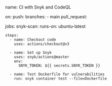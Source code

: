 name: CI with Snyk and CodeQL

on:
  push:
    branches:
      - main
  pull_request:

jobs:
  snyk-scan:
    runs-on: ubuntu-latest

    steps:
      - name: Checkout code
        uses: actions/checkout@v3

      - name: Set up Snyk
        uses: snyk/actions@master
        env:
          SNYK_TOKEN: ${{ secrets.SNYK_TOKEN }}

      - name: Test Dockerfile for vulnerabilities
        run: snyk container test --file=Dockerfile


